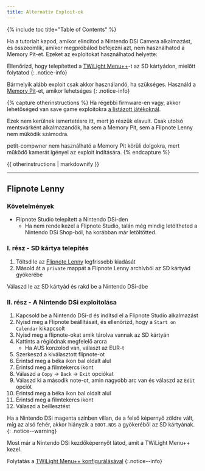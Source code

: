 ```yaml
---
title: Alternatív Exploit-ok
---
```


{% include toc title="Table of Contents" %}

Ha a tutorialt kapod, amikor elindítod a Nintendo DSi Camera alkalmazást, és összeomlik, amikor megpróbálod befejezni azt, nem használhatod a Memory Pit-et. Ezeket az exploitokat használhatod helyette:

Ellenőrizd, hogy telepítetted a [TWiLight Menu++](launching-the-exploit#twilight-menu)-t az SD kártyádon, mielőtt folytatod
{: .notice-info}

Bármelyik alább exploit csak akkor használandó, ha szükséges. Használd a [Memory Pit](launching-the-exploit)-et, amikor lehetséges
{: .notice-info}

{% capture otherinstructions %}
Ha régebbi firmware-en vagy, akkor lehetőséged van save game exploitokra [a listázott játékoknál](https://dsibrew.org/wiki/DSi_exploits#DSiWare(True_DSi-Mode)_Exploits).

Ezek nem kerülnek ismertetésre itt, mert jó részük elavult. Csak utolsó mentsvárként alkalmazandók, ha sem a Memory Pit, sem a Flipnote Lenny nem működik számodra.

petit-compwner nem használható a Memory Pit körüli dolgokra, mert működő kamerát igényel az exploit indítására.
{% endcapture %}

<div class="notice--primary">{{ otherinstructions | markdownify }}</div>

---

## Flipnote Lenny
### Követelmények
- Flipnote Studio telepített a Nintendo DSi-den
   - Ha nem rendelkezel a Flipnote Studio, talán még mindig letöltheted a Nintendo DSi Shop-ból, ha korábban már letöltötted.

### I. rész - SD kártya telepítés
1. Töltsd le az [Flipnote Lenny](https://davejmurphy.com/%CD%A1-%CD%9C%CA%96-%CD%A1/) legfrissebb kiadását
1. Másold át a `private` mappát a Flipnote Lenny archívból az SD kártyád gyökerébe

Válaszd le az SD kártyád és rakd be a Nintendo DSi-dbe

### II. rész - A Nintendo DSi exploitolása

1. Kapcsold be a Nintendo DSi-d és indítsd el a Flipnote Studio alkalmazást
1. Nyisd meg a Flipnote beállításait, és ellenőrizd, hogy a `Start on Calendar` kikapcsolt
1. Nyisd meg a flipnote-okat amik tárolva vannak az SD kártyán
1. Kattints a régiódnak megfelelő arcra
   - Ha AUS konzolod van, választ az EUR-t
1. Szerkeszd a kiválasztott flipnote-ot
1. Érintsd meg a béka ikon bal oldalt alul
1. Érintsd meg a filmtekercs ikont
1. Válaszd a `Copy` -> `Back` -> `Exit` opciókat
1. Válaszd ki a második note-ot, amin nagyobb arc van és válaszd az `Edit` opciót
1. Érintsd meg a béka ikon bal oldalt alul
1. Érintsd meg a filmtekercs ikont
1. Válaszd a beillesztést

Ha a Nintendo DSi magenta színben villan, de a felső képernyő zöldre vált, míg az alsó fehér, akkor hiányzik a `BOOT.NDS` a gyökeréből az SD kártyának.
{: .notice--warning}

Most már a Nintendo DSi kezdőképernyőt látod, amit a TWiLight Menu++ kezel.

Folytatás a [TWiLight Menu++ konfigurálásával](/launching-the-exploit#section-iii---configuring-twilight-menu)
{:.notice--info}
